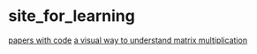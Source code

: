 # site_for_learning

[papers with code](https://paperswithcode.com/)
[a visual way to understand matrix multiplication](https://matrixmultiplication.xyz/)
